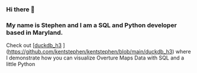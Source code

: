 ### Hi there 👋
### My name is Stephen and I am a SQL and Python developer based in Maryland. 

Check out [[duckdb_h3](duckdb_h3) ](https://github.com/kentstephen/kentstephen/blob/main/duckdb_h3) where I demonstrate how you can visualize Overture Maps Data with SQL and a little Python

